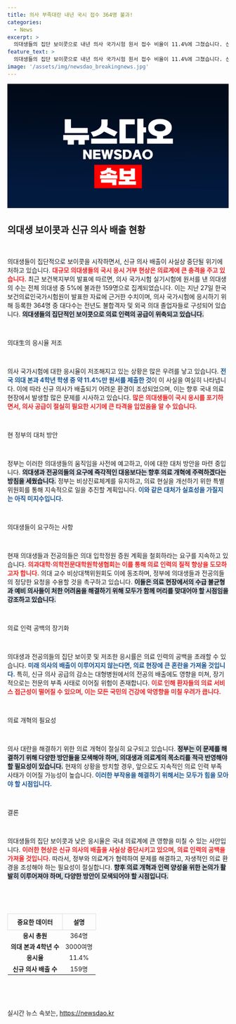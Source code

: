 ```yaml
---
title: 의사 부족대란 내년 국시 접수 364명 불과!
categories:
  - News
excerpt: >
  의대생들의 집단 보이콧으로 내년 의사 국가시험 원서 접수 비율이 11.4%에 그쳤습니다. 신규 의사 배출이 사실상 중단될 위기에 놓인 지금, 의료 인력 공백이 더욱 심화할 전망입니다. 클릭해 자세한 내용을 확인하세요!
feature_text: >
  의대생들의 집단 보이콧으로 내년 의사 국가시험 원서 접수 비율이 11.4%에 그쳤습니다. 신규 의사 배출이 사실상 중단될 위기에 놓인 지금, 의료 인력 공백이 더욱 심화할 전망입니다. 클릭해 자세한 내용을 확인하세요!
image: '/assets/img/newsdao_breakingnews.jpg'
---
```


<p><img src="/assets/img/newsdao_breakingnews.jpg" alt="koreaapp 속보" /></p>

<h2 data-ke-size="size26">의대생 보이콧과 신규 의사 배출 현황</h2>

<p data-ke-size="size16">&nbsp;</p>

<p>의대생들이 집단적으로 보이콧을 시작하면서, 신규 의사 배출이 사실상 중단될 위기에 처하고 있습니다. <b><span style="color: #ee2323;">대규모 의대생들의 국시 응시 거부 현상은 의료계에 큰 충격을 주고 있습니다.</span></b> 최근 보건복지부의 발표에 따르면, 의사 국가시험 실기시험에 원서를 낸 의대생의 수는 전체 의대생 중 5%에 불과한 159명으로 집계되었습니다. 이는 지난 27일 한국보건의료인국가시험원이 발표한 자료에 근거한 수치이며, 의사 국가시험에 응시하기 위해 등록한 364명 중 대다수는 전년도 불합격자 및 외국 의대 졸업자들로 구성되어 있습니다. <b><span style="background-color: #21538527;">의대생들의 집단적인 보이콧으로 의료 인력의 공급이 위축되고 있습니다.</span></b> </p>

<p data-ke-size="size16">&nbsp;</p>

<p>의대生의 응시율 저조</p>

<p data-ke-size="size16">&nbsp;</p>

<p>의사 국가시험에 대한 응시율이 저조해지고 있는 상황은 많은 우려를 낳고 있습니다. <b><span style="color: #1a5490;">전국 의대 본과 4학년 학생 중 약 11.4%만 원서를 제출한 것</span></b>이 이 사실을 여실히 나타냅니다. 이에 따라 신규 의사가 배출되기 어려운 환경이 조성되었으며, 이는 향후 국내 의료 현장에서 발생할 많은 문제를 시사하고 있습니다. <b><span style="color: #ee2323;">많은 의대생들이 국시 응시를 포기하면서, 의사 공급이 절실히 필요한 시기에 큰 타격을 입었음을 알 수 있습니다.</span></b></p>

<p data-ke-size="size16">&nbsp;</p>

<p>현 정부의 대처 방안</p>

<p data-ke-size="size16">&nbsp;</p>

<p>정부는 이러한 의대생들의 움직임을 사전에 예고하고, 이에 대한 대처 방안을 마련 중입니다. <b><span style="background-color: #21538527;">의대생과 전공의들의 요구에 즉각적인 대응보다는 향후 의료 개혁에 주력하겠다는 방침을 세웠습니다.</span></b> 정부는 비상진료체계를 유지하고, 의료 현실을 개선하기 위한 특별위원회를 통해 지속적으로 일을 추진할 계획입니다. <b><span style="color: #1a5490;">이와 같은 대처가 실효성을 가질지는 아직 미지수입니다.</span></b></p>

<p data-ke-size="size16">&nbsp;</p>

<p>의대생들이 요구하는 사항</p>

<p data-ke-size="size16">&nbsp;</p>

<p>현재 의대생들과 전공의들은 의대 입학정원 증원 계획을 철회하라는 요구를 지속하고 있습니다. <b><span style="color: #ee2323;">의과대학·의학전문대학원학생협회는 이를 통해 의료 인력의 질적 향상을 도모하고자 합니다.</span></b> 의대 교수 비상대책위원회도 이에 동조하며, 정부에 의대생들과 전공의들의 정당한 요청을 수용할 것을 촉구하고 있습니다. <b><span style="background-color: #21538527;">이들은 의료 현장에서의 수급 불균형과 예비 의사들이 처한 어려움을 해결하기 위해 모두가 함께 머리를 맞대어야 할 시점임을 강조하고 있습니다.</span></b></p>

<p data-ke-size="size16">&nbsp;</p>

<p>의료 인력 공백의 장기화</p>

<p data-ke-size="size16">&nbsp;</p>

<p>의대생과 전공의들의 집단 보이콧 및 저조한 응시률은 의료 인력의 공백을 초래할 수 있습니다. <b><span style="color: #1a5490;">미래 의사의 배출이 이루어지지 않는다면, 의료 현장에 큰 혼란을 가져올 것입니다.</span></b> 특히, 신규 의사 공급의 감소는 대형병원에서의 전공의 배출에도 영향을 미쳐, 장기적으로는 전문의 부족 사태로 이어질 위험이 존재합니다. <b><span style="color: #ee2323;">이로 인해 환자들의 의료 서비스 접근성이 떨어질 수 있으며, 이는 모든 국민의 건강에 악영향을 미칠 우려가 큽니다.</span></b></p>

<p data-ke-size="size16">&nbsp;</p>

<p>의료 개혁의 필요성</p>

<p data-ke-size="size16">&nbsp;</p>

<p>의사 대란을 해결하기 위한 의료 개혁이 절실히 요구되고 있습니다. <b><span style="background-color: #21538527;">정부는 이 문제를 해결하기 위해 다양한 방안들을 모색해야 하며, 의대생과 의료계의 목소리를 적극 반영해야 할 필요성이 있습니다.</span></b> 현재의 상황을 방치할 경우, 앞으로도 지속적인 의료 인력 부족 사태가 이어질 가능성이 높습니다. <b><span style="color: #1a5490;">이러한 부작용을 해결하기 위해서는 모두가 힘을 모아야 할 시점입니다.</span></b></p>

<p data-ke-size="size16">&nbsp;</p>

<p>결론</p>

<p data-ke-size="size16">&nbsp;</p>

<p>의대생들의 집단 보이콧과 낮은 응시율은 국내 의료계에 큰 영향을 미칠 수 있는 사안입니다. <b><span style="color: #ee2323;">이러한 현상은 신규 의사의 배출을 사실상 중단시키고 있으며, 의료 인력의 공백을 가져올 것입니다.</span></b> 따라서, 정부와 의료계가 협력하여 문제를 해결하고, 자생적인 의료 환경을 조성해야 하는 필요성이 절실합니다. <b><span style="background-color: #21538527;">향후 의료 개혁과 인력 양성을 위한 논의가 활발히 이루어져야 하며, 다양한 방안이 모색되어야 할 시점입니다.</span></b> </p>

<p data-ke-size="size16">&nbsp;</p>

<p><br></p>

<table style="width: 100%; border-collapse: collapse;">
    <tr>
        <th style="text-align: center; border: 1px solid #dddddd; padding: 8px;"><b>중요한 데이터</b></th>
        <th style="text-align: center; border: 1px solid #dddddd; padding: 8px;"><b>설명</b></th>
    </tr>
    <tr>
        <td style="text-align: center; height: 17px;"><b>응시 총원</b></td>
        <td style="text-align: center; height: 17px;">364명</td>
    </tr>
    <tr>
        <td style="text-align: center; height: 17px;"><b>의대 본과 4학년 수</b></td>
        <td style="text-align: center; height: 17px;">3000여명</td>
    </tr>
    <tr>
        <td style="text-align: center; height: 17px;"><b>응시율</b></td>
        <td style="text-align: center; height: 17px;">11.4%</td>
    </tr>
    <tr>
        <td style="text-align: center; height: 17px;"><b>신규 의사 배출 수</b></td>
        <td style="text-align: center; height: 17px;">159명</td>
    </tr>
</table>

<p><br> </p>

<p data-ke-size="size16">&nbsp;</p>
실시간 뉴스 속보는, <a href="https://newsdao.kr" rel="dofollow">https://newsdao.kr</a>


